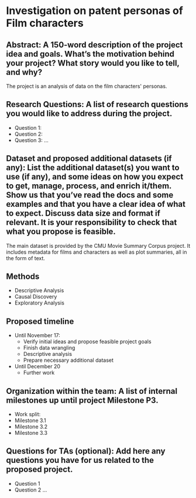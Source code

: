 # Investigation on patent personas of Film characters


## Abstract: A 150-word description of the project idea and goals. What’s the motivation behind your project? What story would you like to tell, and why?
The project is an analysis of data on the film characters' personas. 

## Research Questions: A list of research questions you would like to address during the project.
- Question 1:
- Question 2:
- Question 3:
...
  
## Dataset and proposed additional datasets (if any): List the additional dataset(s) you want to use (if any), and some ideas on how you expect to get, manage, process, and enrich it/them. Show us that you’ve read the docs and some examples and that you have a clear idea of what to expect. Discuss data size and format if relevant. It is your responsibility to check that what you propose is feasible.
The main dataset is provided by the CMU Movie Summary Corpus project. It includes metadata for films and characters as well as plot summaries, all in the form of text.

## Methods
- Descriptive Analysis
- Causal Discovery
- Exploratory Analysis 

## Proposed timeline
- Until November 17:
  - Verify initial ideas and propose feasible project goals
  - Finish data wrangling
  - Descriptive analysis
  - Prepare necessary additional dataset
- Until December 20
  - Further work

## Organization within the team: A list of internal milestones up until project Milestone P3.
- Work split:
- Milestone 3.1
- Milestone 3.2
- Milestone 3.3

## Questions for TAs (optional): Add here any questions you have for us related to the proposed project.
- Question 1
- Question 2
...
